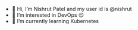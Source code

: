 - 👋 Hi, I’m Nishrut Patel and my user id is @nishrut
- 👀 I’m interested in DevOps 😉
- 🌱 I’m currently learning Kubernetes

<!---
nishrut/nishrut is a ✨ special ✨ repository because its `README.md` (this file) appears on your GitHub profile.
You can click the Preview link to take a look at your changes.
--->
